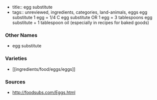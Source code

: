 - title:: egg substitute
- tags:: unreviewed, ingredients, categories, land-animals, eggs
egg substitute 1 egg = 1/4 C egg substitute OR 1 egg = 3 tablespoons egg substitute + 1 tablespoon oil (especially in recipes for baked goods)

### Other Names

* egg substitute

### Varieties

* [[ingredients/food/eggs/eggs]]

### Sources
* http://foodsubs.com/Eggs.html
